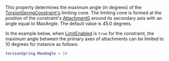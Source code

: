 This property determines the maximum angle (in degrees) of the
[TorsionSpringConstraint's](https://create.roblox.com/docs/reference/engine/classes/TorsionSpringConstraint) limiting cone. The
limiting cone is formed at the position of the constraint's
[Attachment0](https://create.roblox.com/docs/reference/engine/classes/Constraint#Attachment0) around its secondary axis with an
angle equal to MaxAngle. The default value is 45.0 degrees.

In the example below, when
[LimitEnabled](https://create.roblox.com/docs/reference/engine/classes/TorsionSpringConstraint#LimitEnabled) is `true` for the
constraint, the maximum angle between the primary axes of attachments can
be limited to 10 degrees for instance as follows:

```lua
torsionSpring.MaxAngle = 10
```